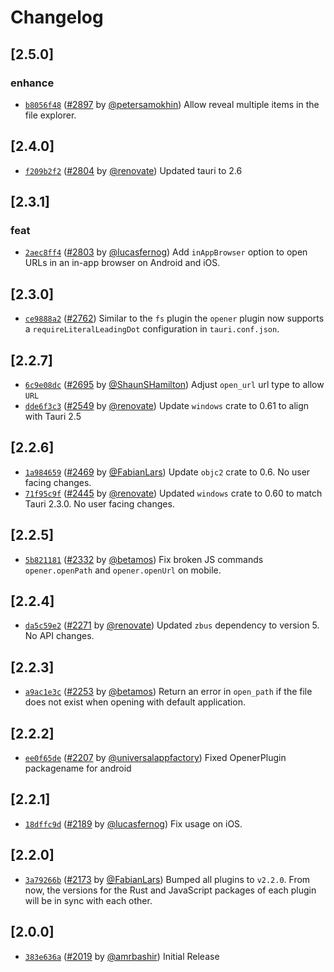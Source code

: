 # Changelog

## \[2.5.0]

### enhance

- [`b8056f48`](https://github.com/tauri-apps/plugins-workspace/commit/b8056f484c7144af095d4d6ded1e8adbb9b8a865) ([#2897](https://github.com/tauri-apps/plugins-workspace/pull/2897) by [@petersamokhin](https://github.com/tauri-apps/plugins-workspace/../../petersamokhin)) Allow reveal multiple items in the file explorer.

## \[2.4.0]

- [`f209b2f2`](https://github.com/tauri-apps/plugins-workspace/commit/f209b2f23cb29133c97ad5961fb46ef794dbe063) ([#2804](https://github.com/tauri-apps/plugins-workspace/pull/2804) by [@renovate](https://github.com/tauri-apps/plugins-workspace/../../renovate)) Updated tauri to 2.6

## \[2.3.1]

### feat

- [`2aec8ff4`](https://github.com/tauri-apps/plugins-workspace/commit/2aec8ff4c41d178ea9804f7b6eff343c726be015) ([#2803](https://github.com/tauri-apps/plugins-workspace/pull/2803) by [@lucasfernog](https://github.com/tauri-apps/plugins-workspace/../../lucasfernog)) Add `inAppBrowser` option to open URLs in an in-app browser on Android and iOS.

## \[2.3.0]

- [`ce9888a2`](https://github.com/tauri-apps/plugins-workspace/commit/ce9888a2d4c9b449bd2a306f0fa6c76507fd46d3) ([#2762](https://github.com/tauri-apps/plugins-workspace/pull/2762)) Similar to the `fs` plugin the `opener` plugin now supports a `requireLiteralLeadingDot` configuration in `tauri.conf.json`.

## \[2.2.7]

- [`6c9e08dc`](https://github.com/tauri-apps/plugins-workspace/commit/6c9e08dccb3ac99fccfce586fa2b69717ba81b52) ([#2695](https://github.com/tauri-apps/plugins-workspace/pull/2695) by [@ShaunSHamilton](https://github.com/tauri-apps/plugins-workspace/../../ShaunSHamilton)) Adjust `open_url` url type to allow `URL`
- [`dde6f3c3`](https://github.com/tauri-apps/plugins-workspace/commit/dde6f3c31c1b79942abb556be31757dc583f509e) ([#2549](https://github.com/tauri-apps/plugins-workspace/pull/2549) by [@renovate](https://github.com/tauri-apps/plugins-workspace/../../renovate)) Update `windows` crate to 0.61 to align with Tauri 2.5

## \[2.2.6]

- [`1a984659`](https://github.com/tauri-apps/plugins-workspace/commit/1a9846599b6a71faf330845847a30f6bf9735898) ([#2469](https://github.com/tauri-apps/plugins-workspace/pull/2469) by [@FabianLars](https://github.com/tauri-apps/plugins-workspace/../../FabianLars)) Update `objc2` crate to 0.6. No user facing changes.
- [`71f95c9f`](https://github.com/tauri-apps/plugins-workspace/commit/71f95c9f05b29cf1be586849614c0b007757c15d) ([#2445](https://github.com/tauri-apps/plugins-workspace/pull/2445) by [@renovate](https://github.com/tauri-apps/plugins-workspace/../../renovate)) Updated `windows` crate to 0.60 to match Tauri 2.3.0. No user facing changes.

## \[2.2.5]

- [`5b821181`](https://github.com/tauri-apps/plugins-workspace/commit/5b8211815825ddae2dcc0c00520e0cfdff002763) ([#2332](https://github.com/tauri-apps/plugins-workspace/pull/2332) by [@betamos](https://github.com/tauri-apps/plugins-workspace/../../betamos)) Fix broken JS commands `opener.openPath` and `opener.openUrl` on mobile.

## \[2.2.4]

- [`da5c59e2`](https://github.com/tauri-apps/plugins-workspace/commit/da5c59e2fe879d177e3cfd52fcacce85440423cb) ([#2271](https://github.com/tauri-apps/plugins-workspace/pull/2271) by [@renovate](https://github.com/tauri-apps/plugins-workspace/../../renovate)) Updated `zbus` dependency to version 5. No API changes.

## \[2.2.3]

- [`a9ac1e3c`](https://github.com/tauri-apps/plugins-workspace/commit/a9ac1e3c939cec4338a9422ef02323c1d4dde6cd) ([#2253](https://github.com/tauri-apps/plugins-workspace/pull/2253) by [@betamos](https://github.com/tauri-apps/plugins-workspace/../../betamos)) Return an error in `open_path` if the file does not exist when opening with default application.

## \[2.2.2]

- [`ee0f65de`](https://github.com/tauri-apps/plugins-workspace/commit/ee0f65de5c645c244c5f0b638e0e0aab687cb9bf) ([#2207](https://github.com/tauri-apps/plugins-workspace/pull/2207) by [@universalappfactory](https://github.com/tauri-apps/plugins-workspace/../../universalappfactory)) Fixed OpenerPlugin packagename for android

## \[2.2.1]

- [`18dffc9d`](https://github.com/tauri-apps/plugins-workspace/commit/18dffc9dfecaf0c900e233e041d9ca36c92834b5) ([#2189](https://github.com/tauri-apps/plugins-workspace/pull/2189) by [@lucasfernog](https://github.com/tauri-apps/plugins-workspace/../../lucasfernog)) Fix usage on iOS.

## \[2.2.0]

- [`3a79266b`](https://github.com/tauri-apps/plugins-workspace/commit/3a79266b8cf96a55b1ae6339d725567d45a44b1d) ([#2173](https://github.com/tauri-apps/plugins-workspace/pull/2173) by [@FabianLars](https://github.com/tauri-apps/plugins-workspace/../../FabianLars)) Bumped all plugins to `v2.2.0`. From now, the versions for the Rust and JavaScript packages of each plugin will be in sync with each other.

## \[2.0.0]

- [`383e636a`](https://github.com/tauri-apps/plugins-workspace/commit/383e636a8e595aec1300999a8aeb7d9bf8c14632) ([#2019](https://github.com/tauri-apps/plugins-workspace/pull/2019) by [@amrbashir](https://github.com/tauri-apps/plugins-workspace/../../amrbashir)) Initial Release
